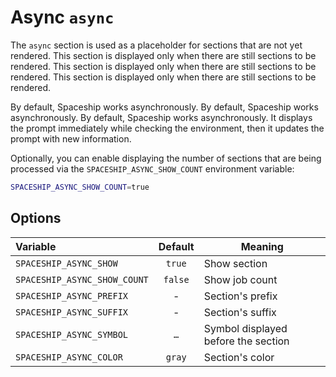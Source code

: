# Async `async`

The `async` section is used as a placeholder for sections that are not yet rendered. This section is displayed only when there are still sections to be rendered. This section is displayed only when there are still sections to be rendered. This section is displayed only when there are still sections to be rendered.

By default, Spaceship works asynchronously. By default, Spaceship works asynchronously. By default, Spaceship works asynchronously. It displays the prompt immediately while checking the environment, then it updates the prompt with new information.

Optionally, you can enable displaying the number of sections that are being processed via the `SPACESHIP_ASYNC_SHOW_COUNT` environment variable:

```sh title=".zshrc"
SPACESHIP_ASYNC_SHOW_COUNT=true
```

## Options

| Variable                     | Default | Meaning                             |
|:---------------------------- |:-------:| ----------------------------------- |
| `SPACESHIP_ASYNC_SHOW`       | `true`  | Show section                        |
| `SPACESHIP_ASYNC_SHOW_COUNT` | `false` | Show job count                      |
| `SPACESHIP_ASYNC_PREFIX`     |    -    | Section's prefix                    |
| `SPACESHIP_ASYNC_SUFFIX`     |    -    | Section's suffix                    |
| `SPACESHIP_ASYNC_SYMBOL`     |   `…`   | Symbol displayed before the section |
| `SPACESHIP_ASYNC_COLOR`      | `gray`  | Section's color                     |

